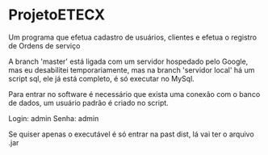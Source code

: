 # ProjetoETECX
Um programa que efetua cadastro de usuários, clientes e efetua o registro de Ordens de serviço

A branch 'master' está ligada com um servidor hospedado pelo Google, mas eu desabilitei temporariamente, mas na branch 'servidor local'
há um script sql, ele já está completo, é só executar no MySql.

Para entrar no software é necessário que exista uma conexão com o banco de dados, um usuário padrão é criado no script.

Login: admin
Senha: admin

Se quiser apenas o executável é só entrar na past dist, lá vai ter o arquivo .jar
